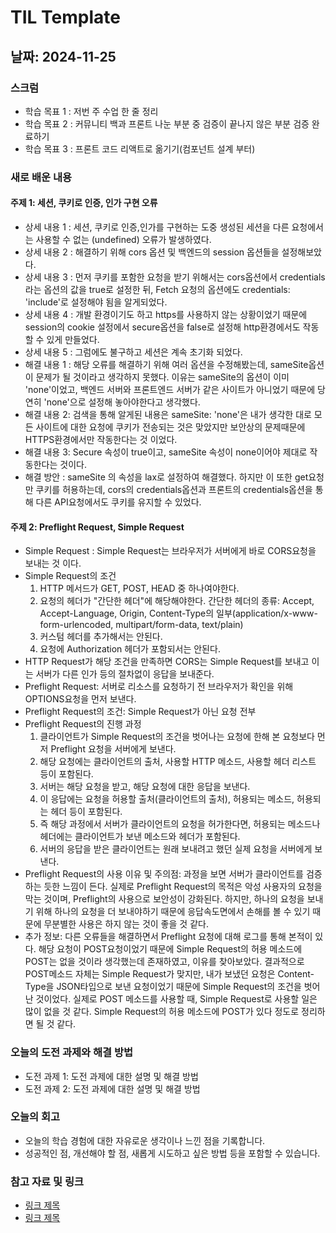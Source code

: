 # TIL Template

## 날짜: 2024-11-25

### 스크럼
- 학습 목표 1 : 저번 주 수업 한 줄 정리
- 학습 목표 2 : 커뮤니티 백과 프론트 나눈 부분 중 검증이 끝나지 않은 부분 검증 완료하기
- 학습 목표 3 : 프론트 코드 리액트로 옮기기(컴포넌트 설계 부터)

### 새로 배운 내용
#### 주제 1: 세션, 쿠키로 인증, 인가 구현 오류
- 상세 내용 1 : 세션, 쿠키로 인증,인가를 구현하는 도중 생성된 세션을 다른 요청에서는 사용할 수 없는 (undefined) 오류가 발생하였다.
- 상세 내용 2 : 해결하기 위해 cors 옵션 및 백엔드의 session 옵션들을 설정해보았다.
- 상세 내용 3 : 먼저 쿠키를 포함한 요청을 받기 위해서는 cors옵션에서 credentials라는 옵션의 값을 true로 설정한 뒤, Fetch 요청의 옵션에도 credentials: 'include'로 설정해야 됨을 알게되었다.
- 상세 내용 4 : 개발 환경이기도 하고 https를 사용하지 않는 상황이었기 때문에 session의 cookie 설정에서 secure옵션을 false로 설정해 http환경에서도 작동할 수 있게 만들었다.
- 상세 내용 5 : 그럼에도 불구하고 세션은 계속 초기화 되었다.
- 해결 내용 1 : 해당 오류를 해결하기 위해 여러 옵션을 수정해봤는데, sameSite옵션이 문제가 될 것이라고 생각하지 못했다. 이유는 sameSite의 옵션이 이미 'none'이었고, 백엔드 서버와 프론트엔드 서버가 같은 사이트가 아니었기 때문에 당연히 'none'으로 설정해 놓아야한다고 생각했다.
- 해결 내용 2: 검색을 통해 알게된 내용은 sameSite: 'none'은 내가 생각한 대로 모든 사이트에 대한 요청에 쿠키가 전송되는 것은 맞았지만 보안상의 문제때문에 HTTPS환경에서만 작동한다는 것 이었다.
- 해결 내용 3: Secure 속성이 true이고, sameSite 속성이 none이어야 제대로 작동한다는 것이다.
- 해결 방안 : sameSite 의 속성을 lax로 설정하여 해결했다. 하지만 이 또한 get요청만 쿠키를 허용하는데, cors의 credentials옵션과 프론트의 credentials옵션을 통해 다른 API요청에서도 쿠키를 유지할 수 있었다.

#### 주제 2: Preflight Request, Simple Request
- Simple Request : Simple Request는 브라우저가 서버에게 바로 CORS요청을 보내는 것 이다.
- Simple Request의 조건
    1. HTTP 메서드가 GET, POST, HEAD 중 하나여야한다.
    2. 요청의 헤더가 "간단한 헤더"에 해당해야한다.
        간단한 헤더의 종류: Accept, Accept-Language, Origin, Content-Type의 일부(application/x-www-form-urlencoded, multipart/form-data, text/plain)
    3. 커스텀 헤더를 추가해서는 안된다.
    4. 요청에 Authorization 헤더가 포함되서는 안된다.
- HTTP Request가 해당 조건을 만족하면 CORS는 Simple Request를 보내고 이는 서버가 다른 인가 등의 절차없이 응답을 보내준다.
- Preflight Request: 서버로 리소스를 요청하기 전 브라우저가 확인을 위해 OPTIONS요청을 먼저 보낸다.
- Preflight Request의 조건: Simple Request가 아닌 요청 전부
- Preflight Request의 진행 과정
    1. 클라이언트가 Simple Request의 조건을 벗어나는 요청에 한해 본 요청보다 먼저 Preflight 요청을 서버에게 보낸다.
    2. 해당 요청에는 클라이언트의 출처, 사용할 HTTP 메소드, 사용할 헤더 리스트 등이 포함된다.
    3. 서버는 해당 요청을 받고, 해당 요청에 대한 응답을 보낸다.
    4. 이 응답에는 요청을 허용할 출처(클라이언트의 출처), 허용되는 메소드, 허용되는 헤더 등이 포함된다.
    5. 즉 해당 과정에서 서버가 클라이언트의 요청을 허가한다면, 허용되는 메소드나 헤더에는 클라이언트가 보낸 메소드와 헤더가 포함된다.
    6. 서버의 응답을 받은 클라이언트는 원래 보내려고 했던 실제 요청을 서버에게 보낸다.
- Preflight Request의 사용 이유 및 주의점: 과정을 보면 서버가 클라이언트를 검증하는 듯한 느낌이 든다. 실제로 Preflight Request의 목적은 악성 사용자의 요청을 막는 것이며, Preflight의 사용으로 보안성이 강화된다. 하지만, 하나의 요청을 보내기 위해 하나의 요청을 더 보내야하기 때문에 응답속도면에서 손해를 볼 수 있기 때문에 무분별한 사용은 하지 않는 것이 좋을 것 같다.
- 추가 정보: 다른 오류들을 해결하면서 Preflight 요청에 대해 로그를 통해 본적이 있다. 해당 요청이 POST요청이었기 때문에 Simple Request의 허용 메소드에 POST는 없을 것이라 생각했는데 존재하였고, 이유를 찾아보았다. 결과적으로 POST메소드 자체는 Simple Request가 맞지만, 내가 보냈던 요청은 Content-Type을 JSON타입으로 보낸 요청이었기 때문에 Simple Request의 조건을 벗어난 것이었다. 실제로 POST 메소드를 사용할 때, Simple Request로 사용할 일은 많이 없을 것 같다. Simple Request의 허용 메소드에 POST가 있다 정도로 정리하면 될 것 같다.

### 오늘의 도전 과제와 해결 방법
- 도전 과제 1: 도전 과제에 대한 설명 및 해결 방법
- 도전 과제 2: 도전 과제에 대한 설명 및 해결 방법

### 오늘의 회고
- 오늘의 학습 경험에 대한 자유로운 생각이나 느낀 점을 기록합니다.
- 성공적인 점, 개선해야 할 점, 새롭게 시도하고 싶은 방법 등을 포함할 수 있습니다.

### 참고 자료 및 링크
- [링크 제목](URL)
- [링크 제목](URL)
